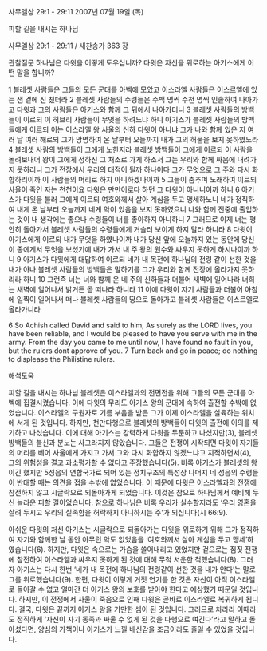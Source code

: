 사무엘상 29:1 - 29:11 
2007년 07월 19일 (목)

피할 길을 내시는 하나님



사무엘상 29:1 - 29:11 / 새찬송가 363 장


관찰질문 
하나님은 다윗을 어떻게 도우십니까?
다윗은 자신을 위로하는 아기스에게 어떤 말을 합니까? 

1 블레셋 사람들은 그들의 모든 군대를 아벡에 모았고 이스라엘 사람들은 이스르엘에 있는 샘 곁에 진 쳤더라 2 블레셋 사람들의 수령들은 수백 명씩 수천 명씩 인솔하여 나아가고 다윗과 그의 사람들은 아기스와 함께 그 뒤에서 나아가더니 3 블레셋 사람들의 방백들이 이르되 이 히브리 사람들이 무엇을 하려느냐 하니 아기스가 블레셋 사람들의 방백들에게 이르되 이는 이스라엘 왕 사울의 신하 다윗이 아니냐 그가 나와 함께 있은 지 여러 날 여러 해로되 그가 망명하여 온 날부터 오늘까지 내가 그의 허물을 보지 못하였노라 4 블레셋 사람의 방백들이 그에게 노한지라 블레셋 방백들이 그에게 이르되 이 사람을 돌려보내어 왕이 그에게 정하신 그 처소로 가게 하소서 그는 우리와 함께 싸움에 내려가지 못하리니 그가 전장에서 우리의 대적이 될까 하나이다 그가 무엇으로 그 주와 다시 화합하리이까 이 사람들의 머리로 하지 아니하겠나이까 5 그들이 춤추며 노래하여 이르되 사울이 죽인 자는 천천이요 다윗은 만만이로다 하던 그 다윗이 아니니이까 하니 6 아기스가 다윗을 불러 그에게 이르되 여호와께서 살아 계심을 두고 맹세하노니 네가 정직하여 내게 온 날부터 오늘까지 네게 악이 있음을 보지 못하였으니 나와 함께 진중에 출입하는 것이 내 생각에는 좋으나 수령들이 너를 좋아하지 아니하니 7 그러므로 이제 너는 평안히 돌아가서 블레셋 사람들의 수령들에게 거슬러 보이게 하지 말라 하니라 8 다윗이 아기스에게 이르되 내가 무엇을 하였나이까 내가 당신 앞에 오늘까지 있는 동안에 당신이 종에게서 무엇을 보셨기에 내가 가서 내 주 왕의 원수와 싸우지 못하게 하시나이까 하니 9 아기스가 다윗에게 대답하여 이르되 네가 내 목전에 하나님의 전령 같이 선한 것을 내가 아나 블레셋 사람들의 방백들은 말하기를 그가 우리와 함께 전장에 올라가지 못하리라 하니  10 그런즉 너는 너와 함께 온 네 주의 신하들과 더불어 새벽에 일어나라 너희는 새벽에 일어나서 밝거든 곧 떠나라 하니라 11 이에 다윗이 자기 사람들과 더불어 아침에 일찍이 일어나서 떠나 블레셋 사람들의 땅으로 돌아가고 블레셋 사람들은 이스르엘로 올라가니라 

6 So Achish called David and said to him, As surely as the LORD lives, you have been reliable, and I would be pleased to have you serve with me in the army. From the day you came to me until now, I have found no fault in you, but the rulers dont approve of you. 7 Turn back and go in peace; do nothing to displease the Philistine rulers.

해석도움





피할 길을 내시는 하나님 
블레셋은 이스라엘과의 전면전을 위해 그들의 모든 군대를 아벡에 집결시켰습니다. 이에 다윗의 무리도 아기스 왕의 군대에 속하여 출전할 수밖에 없었습니다. 이스라엘의 구원자로 기름 부음을 받은 그가 이제 이스라엘을 살육하는 위치에 서게 된 것입니다. 하지만, 천만다행으로 블레셋의 방백들이 다윗의 출전에 이의를 제기하고 나섰습니다. 이에 대해 아기스는 강력하게 다윗을 두둔하고 나섰지만(3), 블레셋 방백들의 불신과 분노는 사그라지지 않았습니다. 그들은 전쟁이 시작되면 다윗이 자기들의 머리를 베어 사울에게 가지고 가서 그와 다시 화합하지 않겠느냐고 지적하면서(4), 그의 위험성을 결코 과소평가할 수 없다고 주장했습니다(5). 비록 아기스가 블레셋의 왕이긴 했지만 5성읍의 연합국가로 되어 있는 정치구조의 특성상 나머지 네 성읍의 수령들이 반대할 때는 의견을 접을 수밖에 없었습니다. 이 때문에 다윗은 이스라엘과의 전쟁에 참전하지 않고 시글락으로 되돌아가게 되었습니다. 이것은 참으로 하나님께서 예비해 두신 놀라운 피할 길이었습니다. 참으로 하나님은 비록 우리가 실수할지라도 ‘우리 영혼을 살려 두시고 우리의 실족함을 허락하지 아니하시는 주’가 되십니다(시 66:9).       

아쉬운 다윗의 처신 
아기스는 시글락으로 되돌아가는 다윗을 위로하기 위해 그가 정직하여 자기와 함께한 날 동안 아무런 악도 없었음을 ‘여호와께서 살아 계심을 두고 맹세’하였습니다(6). 하지만, 다윗은 속으로는 가슴을 쓸어내리고 있었지만 겉으로는 짐짓 전쟁에 참전하여 이스라엘과 싸우지 못하게 된 것에 대해 무척 서운한 척했습니다(8). 그러자 아기스는 다시 한번 ‘네가 내 목전에 하나님의 전령같이 선한 것을 내가 안다’는 말로 그를 위로했습니다(9). 한편, 다윗이 이렇게 거짓 연기를 한 것은 자신이 아직 이스라엘로 돌아갈 수 없고 얼마간 더 아기스 왕의 보호를 받아야 한다고 예상했기 때문일 것입니다. 하지만, 이 전쟁에서 사울이 죽음으로 인해 다윗은 곧바로 이스라엘로 복귀하게 됩니다. 결국, 다윗은 끝까지 아기스 왕을 기만한 셈이 된 것입니다. 그러므로 차라리 이때라도 정직하게 ‘자신이 자기 동족과 싸울 수 없게 된 것을 다행으로 여긴다’라고 말하고 돌아섰다면, 양심의 가책이나 아기스가 느낄 배신감을 조금이라도 줄일 수 있었을 것입니다.